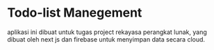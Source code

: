 # Todo-list Manegement

aplikasi ini dibuat untuk tugas project rekayasa perangkat lunak, yang dibuat oleh next js dan firebase untuk menyimpan data secara cloud.
